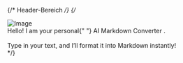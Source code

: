  {/* Header-Bereich */}
      {/* <div className="flex flex-row items-center mb-6">
        <Image
          src="/8188d8d4eb97d1a1839fb576c3aede1ef2750620dd131af11249d03a13704f90 1.png"
          alt="Image"
          width={101}
          height={101}
        />
        <div className="w-[648px] h-[100px] text-center">
          <span className="text-[#3f4045] text-[6px] font-normal font-poppins">
            Hello! I am your personal{" "}
          </span>
          <span className="text-[#3f4045] text-[28px] font-semibold font-poppins">
            AI Markdown Converter
          </span>
          <span className="text-[#3f4045] text-[28px] font-normal font-poppins">
            .<br />
          </span>
          <span className="text-[#3f4045] text-[23px] font-normal font-poppins">
            &nbsp;
            <br />
          </span>
          <span className="text-[#3f4045] text-lg font-poppins">
            Type in your text, and I’ll format it into Markdown instantly!
          </span>
        </div>
      </div> */}